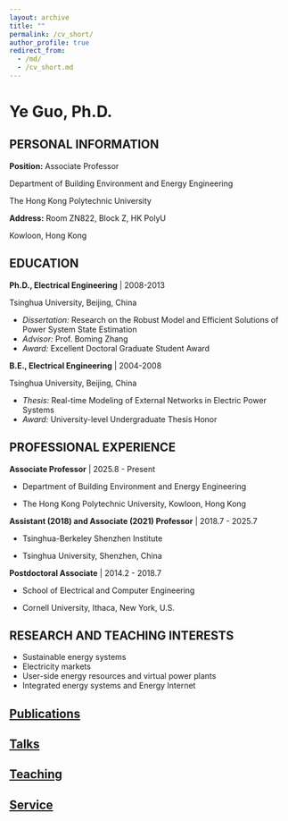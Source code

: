 ```yaml
---
layout: archive
title: ""
permalink: /cv_short/
author_profile: true
redirect_from:
  - /md/
  - /cv_short.md
---
```


# Ye Guo, Ph.D.

## PERSONAL INFORMATION

**Position:** Associate Professor  

Department of Building Environment and Energy Engineering  

The Hong Kong Polytechnic University  

**Address:** Room ZN822, Block Z, HK PolyU  

Kowloon, Hong Kong


## EDUCATION

**Ph.D., Electrical Engineering** \| 2008-2013  

Tsinghua University, Beijing, China

- *Dissertation:* Research on the Robust Model and Efficient Solutions of Power System State Estimation
- *Advisor:* Prof. Boming Zhang
- *Award:* Excellent Doctoral Graduate Student Award

**B.E., Electrical Engineering** \| 2004-2008

Tsinghua University, Beijing, China

- *Thesis:* Real-time Modeling of External Networks in Electric Power Systems
- *Award:* University-level Undergraduate Thesis Honor

## PROFESSIONAL EXPERIENCE

**Associate Professor** \| 2025.8 - Present  

- Department of Building Environment and Energy Engineering  

- The Hong Kong Polytechnic University, Kowloon, Hong Kong  

**Assistant (2018) and Associate (2021) Professor** \| 2018.7 - 2025.7  

- Tsinghua-Berkeley Shenzhen Institute  

- Tsinghua University, Shenzhen, China  

**Postdoctoral Associate** \| 2014.2 - 2018.7  

- School of Electrical and Computer Engineering  

- Cornell University, Ithaca, New York, U.S.  

## RESEARCH AND TEACHING INTERESTS

- Sustainable energy systems
- Electricity markets
- User-side energy resources and virtual power plants
- Integrated energy systems and Energy Internet

## [Publications](https://ye-guo.github.io/publications_md/)
  
## [Talks](https://ye-guo.github.io/invited_talks/)
  
## [Teaching](https://ye-guo.github.io/teach_experience/)

## [Service](https://ye-guo.github.io/services/)

